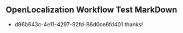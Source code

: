 ## OpenLocalization Workflow Test MarkDown
* d96b643c-4e11-4297-92fd-86d0ce6fd401 thanks!

<!--HONumber=Aug16_HO1-->


